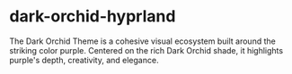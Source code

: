 # dark-orchid-hyprland
The Dark Orchid Theme is a cohesive visual ecosystem built around the striking color purple. Centered on the rich Dark Orchid shade, it highlights purple's depth, creativity, and elegance.
